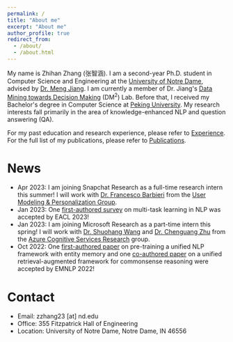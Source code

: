```yaml
---
permalink: /
title: "About me"
excerpt: "About me"
author_profile: true
redirect_from: 
  - /about/
  - /about.html
---
```


My name is Zhihan Zhang (张智涵). I am a second-year Ph.D. student in Computer Science and Engineering at the [University of Notre Dame](https://www.nd.edu/), advised by [Dr. Meng Jiang](http://www.meng-jiang.com/). I am currently a member of Dr. Jiang's [Data Mining towards Decision Making](http://www.meng-jiang.com/lab.html) (DM<sup>2</sup>) Lab. Before that, I received my Bachelor's degree in Computer Science at [Peking University](https://www.pku.edu.cn/).
My research interests fall primarily in the area of knowledge-enhanced NLP and question answering (QA).

For my past education and research experience, please refer to [Experience](http://ytyz1307zzh.github.io/experience). For the full list of my publications, please refer to [Publications](http://ytyz1307zzh.github.io/publications).

News
======
- Apr 2023: I am joining Snapchat Research as a full-time research intern this summer! I will work with [Dr. Francesco Barbieri](https://fvancesco.github.io/) from the [User Modeling & Personalization Group](https://research.snap.com/team/category/user-modeling-and-personalization.html).
- Jan 2023: One [first-authored survey](https://arxiv.org/abs/2204.03508) on multi-task learning in NLP was accepted by EACL 2023!
- Jan 2023: I am joining Microsoft Research as a part-time intern this spring! I will work with [Dr. Shuohang Wang](https://sites.google.com/site/shuohangsite/) and [Dr. Chenguang Zhu](https://www.microsoft.com/en-us/research/people/chezhu/) from the [Azure Cognitive Services Research](https://www.microsoft.com/en-us/research/group/cognitive-services-research/) group.
- Oct 2022: One [first-authored paper](https://arxiv.org/abs/2210.03273) on pre-training a unified NLP framework with entity memory and one [co-authored paper](https://arxiv.org/abs/2210.12887) on a unified retrieval-augmented framework for commonsense reasoning were accepted by EMNLP 2022!

Contact
======
- Email: zzhang23 [at] nd.edu
- Office: 355 Fitzpatrick Hall of Engineering
- Location: University of Notre Dame, Notre Dame, IN 46556

